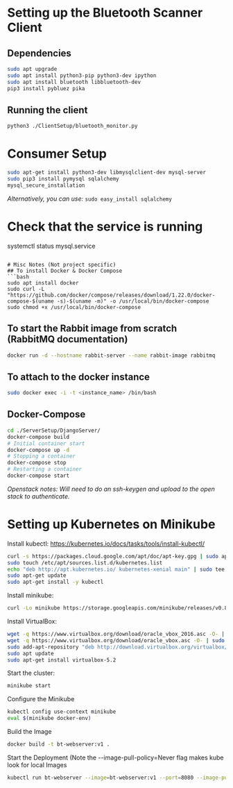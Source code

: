 # Setting up the Bluetooth Scanner Client
## Dependencies
```bash
sudo apt upgrade
sudo apt install python3-pip python3-dev ipython
sudo apt install bluetooth libbluetooth-dev
pip3 install pybluez pika
```

## Running the client
```bash
python3 ./ClientSetup/bluetooth_monitor.py
```

# Consumer Setup
```bash
sudo apt-get install python3-dev libmysqlclient-dev mysql-server
sudo pip3 install pymysql sqlalchemy
mysql_secure_installation
```

*Alternatively, you can use:*
```sudo easy_install sqlalchemy```

# Check that the service is running
systemctl status mysql.service

```

# Misc Notes (Not project specific)
## To install Docker & Docker Compose
```bash
sudo apt install docker
sudo curl -L "https://github.com/docker/compose/releases/download/1.22.0/docker-compose-$(uname -s)-$(uname -m)" -o /usr/local/bin/docker-compose
sudo chmod +x /usr/local/bin/docker-compose
```

## To start the Rabbit image from scratch (RabbitMQ documentation)
```bash
docker run -d --hostname rabbit-server --name rabbit-image rabbitmq
```

## To attach to the docker instance
```bash
sudo docker exec -i -t <instance_name> /bin/bash
```

## Docker-Compose
```bash
cd ./ServerSetup/DjangoServer/
docker-compose build
# Initial container start
docker-compose up -d
# Stopping a container
docker-compose stop
# Restarting a container
docker-compose start
```

*Openstack notes: Will need to do an ssh-keygen and upload to the open stack to authenticate.*

# Setting up Kubernetes on Minikube

Install kubectl:
https://kubernetes.io/docs/tasks/tools/install-kubectl/
```bash
curl -s https://packages.cloud.google.com/apt/doc/apt-key.gpg | sudo apt-key add -
sudo touch /etc/apt/sources.list.d/kubernetes.list
echo "deb http://apt.kubernetes.io/ kubernetes-xenial main" | sudo tee -a /etc/apt/sources.list.d/kubernetes.list
sudo apt-get update
sudo apt-get install -y kubectl
```
Install minikube:
```bash
curl -Lo minikube https://storage.googleapis.com/minikube/releases/v0.8.0/minikube-linux-amd64 && chmod +x minikube && sudo mv minikube /usr/local/bin/
```
Install VirtualBox:
```bash
wget -q https://www.virtualbox.org/download/oracle_vbox_2016.asc -O- | sudo apt-key add -
wget -q https://www.virtualbox.org/download/oracle_vbox.asc -O- | sudo apt-key add -
sudo add-apt-repository "deb http://download.virtualbox.org/virtualbox/debian `lsb_release -cs` contrib"
sudo apt update
sudo apt-get install virtualbox-5.2
```
Start the cluster:
```bash
minikube start
```
Configure the Minikube
```bash
kubectl config use-context minikube
eval $(minikube docker-env)
```
Build the Image
```bash
docker build -t bt-webserver:v1 .
```
Start the Deployment (Note the --image-pull-policy=Never flag makes kube look for local Images
```bash
kubectl run bt-webserver --image=bt-webserver:v1 --port=8080 --image-pull-policy=Never
```